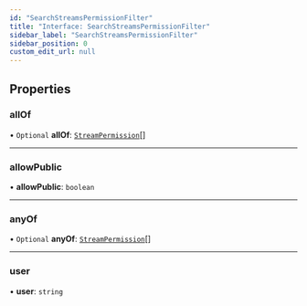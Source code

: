 ```yaml
---
id: "SearchStreamsPermissionFilter"
title: "Interface: SearchStreamsPermissionFilter"
sidebar_label: "SearchStreamsPermissionFilter"
sidebar_position: 0
custom_edit_url: null
---
```


## Properties

### allOf

• `Optional` **allOf**: [`StreamPermission`](../enums/StreamPermission.md)[]

___

### allowPublic

• **allowPublic**: `boolean`

___

### anyOf

• `Optional` **anyOf**: [`StreamPermission`](../enums/StreamPermission.md)[]

___

### user

• **user**: `string`
